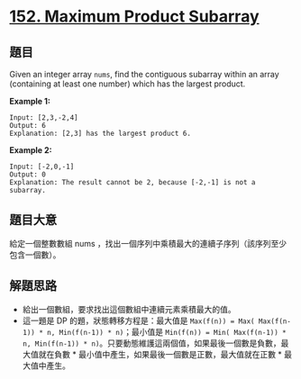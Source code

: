 # [152. Maximum Product Subarray](https://leetcode.com/problems/maximum-product-subarray/)


## 題目

Given an integer array `nums`, find the contiguous subarray within an array (containing at least one number) which has the largest product.

**Example 1:**

    Input: [2,3,-2,4]
    Output: 6
    Explanation: [2,3] has the largest product 6.

**Example 2:**

    Input: [-2,0,-1]
    Output: 0
    Explanation: The result cannot be 2, because [-2,-1] is not a subarray.


## 題目大意

給定一個整數數組 nums ，找出一個序列中乘積最大的連續子序列（該序列至少包含一個數）。


## 解題思路

- 給出一個數組，要求找出這個數組中連續元素乘積最大的值。
- 這一題是 DP 的題，狀態轉移方程是：最大值是 `Max(f(n)) = Max( Max(f(n-1)) * n, Min(f(n-1)) * n)`；最小值是 `Min(f(n)) = Min( Max(f(n-1)) * n, Min(f(n-1)) * n)`。只要動態維護這兩個值，如果最後一個數是負數，最大值就在負數 * 最小值中產生，如果最後一個數是正數，最大值就在正數 * 最大值中產生。

